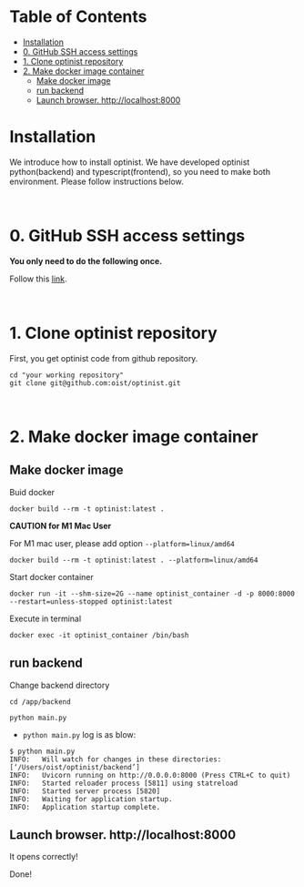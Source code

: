 Table of Contents
=================

* [Installation](#installation)
* [0. GitHub SSH access settings](#0-github-ssh-access-settings)
* [1. Clone optinist repository](#1-clone-optinist-repository)
* [2. Make docker image container](#2-Make-docker-image-container)
   * [Make docker image](#make-docker-image)
   * [run backend](#run-backend)
   * [Launch browser.  <a href="http://localhost:8000" rel="nofollow">http://localhost:8000</a>](#launch-browser--httplocalhost8000)
# Installation
We introduce how to install optinist.
We have developed optinist python(backend) and typescript(frontend), so you need to make both environment.
Please follow instructions below.

<br />

# 0. GitHub SSH access settings
**You only need to do the following once.**

Follow this [link](installation_github_settings.md).

<br />

# 1. Clone optinist repository

First, you get optinist code from github repository.
```
cd "your working repository"
git clone git@github.com:oist/optinist.git
```
<br />

# 2. Make docker image container

## Make docker image
Buid docker
```
docker build --rm -t optinist:latest .
```

**CAUTION for M1 Mac User**

For M1 mac user, please add option `--platform=linux/amd64`
```
docker build --rm -t optinist:latest . --platform=linux/amd64
```

Start docker container
```
docker run -it --shm-size=2G --name optinist_container -d -p 8000:8000 --restart=unless-stopped optinist:latest
```

Execute in terminal
```
docker exec -it optinist_container /bin/bash
```



## run backend
Change backend directory
```
cd /app/backend
```


```
python main.py
```
- `python main.py` log is as blow:
```
$ python main.py
INFO:   Will watch for changes in these directories: [‘/Users/oist/optinist/backend’]
INFO:   Uvicorn running on http://0.0.0.0:8000 (Press CTRL+C to quit)
INFO:   Started reloader process [5811] using statreload
INFO:   Started server process [5820]
INFO:   Waiting for application startup.
INFO:   Application startup complete.
```
## Launch browser.  http://localhost:8000
It opens correctly!

Done!
